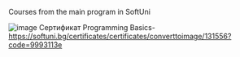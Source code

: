 Courses from the main program in SoftUni

![image](https://user-images.githubusercontent.com/122736535/212719217-387dace8-ad5b-4112-bfb0-74fe7cb11870.png)
Сертификат Programming Basics- https://softuni.bg/certificates/certificates/converttoimage/131556?code=9993113e

